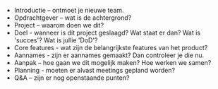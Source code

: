 - Introductie – ontmoet je nieuwe team.
- Opdrachtgever – wat is de achtergrond?
- Project – waarom doen we dit?
- Doel - wanneer is dit project geslaagd? Wat staat er dan? Wat is 'succes'? Wat is jullie 'DoD'?
- Core features - wat zijn de belangrijkste features van het product?
- Aannames - zijn er aannames gemaakt? Dan controleer je die nu.
- Aanpak – hoe gaan we dit mogelijk maken? Hoe werken we samen?
- Planning - moeten er alvast meetings gepland worden?
- Q&A – zijn er nog openstaande punten?
